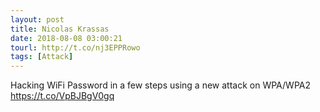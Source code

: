 ```yaml
---
layout: post
title: Nicolas Krassas
date: 2018-08-08 03:00:21
tourl: http://t.co/nj3EPPRowo
tags: [Attack]
---
```

Hacking WiFi Password in a few steps using a new attack on WPA/WPA2 https://t.co/VpBJBgV0gq